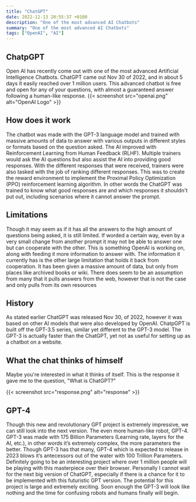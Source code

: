 ```yaml
---
title: "ChatGPT"
date: 2022-12-13 20:55:37 +0100
description: "One of the most advanced AI Chatbots"
summary: "One of the most advanced AI Chatbots"
tags: ["OpenAI", "AI"]
---
```


## ChatpGPT 
Open AI has recently come out with one of the most advanced Artificial Intelligence Chatbots. ChatGPT came out Nov 30 of 2022, and in about 5 days it easily reached over 1 million users. This advanced chatbot is free and open for any of your questions, with almost a guaranteed answer following a human-like response.
{{< screenshot src="openai.png" alt="OpenAI Logo" >}}
## How does it work
The chatbot was made with the GPT-3 language model and trained with massive amounts of data to answer with various outputs in different styles or formats based on the question asked. The AI improved with Reinforcement Learning from Human Feedback (RLHF). Multiple trainers would ask the AI questions but also assist the AI into providing good responses. With the different responses that were received, trainers were also tasked with the job of ranking different responses. This was to create the reward environment to implement the Proximal Policy Optimization (PPO) reinforcement learning algorithm. In other words the ChatGPT was trained to know what good responses are and which responses it shouldn't put out, including scenarios where it cannot answer the prompt.

## Limitations
Though it may seem as if it has all the answers to the high amount of questions being asked, it is still limited. If worded a certain way, even by a very small change from another prompt it may not be able to answer one but can cooperate with the other. This is something OpenAI is working on, along with feeding it more information to answer with. The information it currently has is the other large limitation that holds it back from cooperation. It has been given a massive amount of data, but only from places like archived books or wiki. There does seem to be an assumption from many that it pulls answers from the web, however that is not the case and only pulls from its own resources

## History
As stated earlier ChatGPT was released Nov 30, of 2022, however it was based on other AI models that were also developed by OpenAI. ChatpGPT is built off the GPT-3.5 series, similar yet different to the GPT-3 model. The GPT-3 is actually faster than the ChatGPT, yet not as useful for setting up as a chatbot on a website.

## What the chat thinks of himself
Maybe you're interested in what it thinks of itself. This is the response it gave me to the question, "What is ChatGPT?"

{{< screenshot src="response.png" alt="response" >}}

## GPT-4
Though this new and revolutionary GPT project is extremely impressive, we can still look into the next version. The even more human-like robot, GPT-4. GPT-3 was made with 175 Billion Parameters (Learning rate, layers for the AI, etc.), in other words it’s extremely complex, the more parameters the better. Though GPT-3 has that many, GPT-4 which is expected to release in 2023 blows it’s antecessors out of the water with 100 Trillion Parameters. Definitely going to be an interesting project where over 1 million people will be playing with this masterpiece over their browser. Personally I cannot wait for the next big version of ChatGPT, especially if there is a chance for it to be implemented with this futuristic GPT version. The potential for this project is large and extremely exciting. Soon enough the GPT-3 will look like nothing and the time for confusing robots and humans finally will begin.







